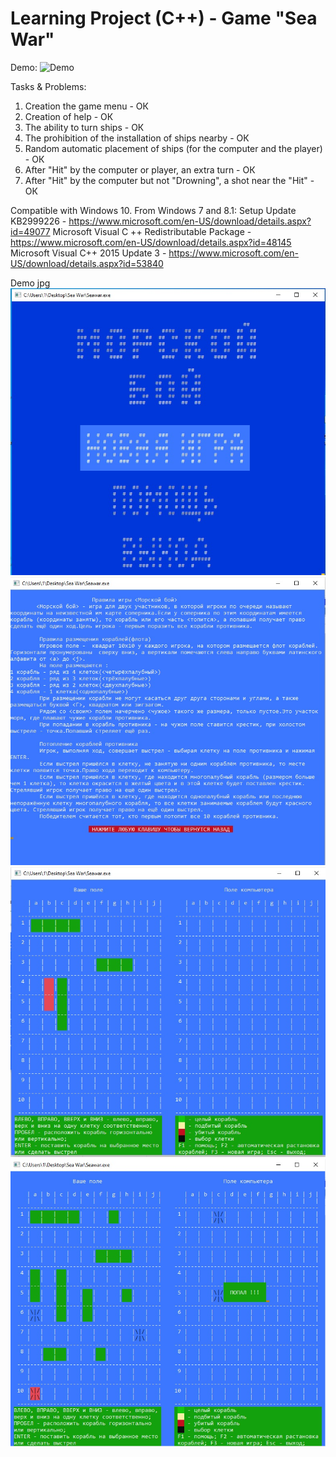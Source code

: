 ﻿# Learning Project (C++) - Game "Sea War"

Demo: 
![Demo](Animation.gif)

Tasks & Problems:
1. Creation the game menu - ОК
2. Creation of help - ОК
3. The ability to turn ships - ОК
4. The prohibition of the installation of ships nearby - ОК
5. Random automatic placement of ships (for the computer and the player) - ОК
6. After "Hit" by the computer or player, an extra turn - ОК
7. After "Hit" by the computer but not "Drowning", a shot near the "Hit" - ОК

Compatible with Windows 10.
From Windows 7 and 8.1:
Setup Update KB2999226 - https://www.microsoft.com/en-US/download/details.aspx?id=49077
Microsoft Visual C ++ Redistributable Package - https://www.microsoft.com/en-US/download/details.aspx?id=48145
Microsoft Visual C++ 2015 Update 3 - https://www.microsoft.com/en-US/download/details.aspx?id=53840
 
Demo jpg 
![Main](Main.jpg) ![Help](Help.jpg) 
![Start](Start.jpg) ![Game](Game.jpg)
